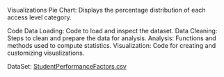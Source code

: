 Visualizations
Pie Chart: Displays the percentage distribution of each access level category.


Code
Data Loading: Code to load and inspect the dataset.
Data Cleaning: Steps to clean and prepare the data for analysis.
Analysis: Functions and methods used to compute statistics.
Visualization: Code for creating and customizing visualizations.

DataSet:
[StudentPerformanceFactors.csv](https://github.com/user-attachments/files/16898395/StudentPerformanceFactors.csv)
